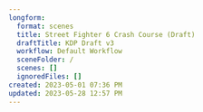 ```yaml
---
longform:
  format: scenes
  title: Street Fighter 6 Crash Course (Draft)
  draftTitle: KDP Draft v3
  workflow: Default Workflow
  sceneFolder: /
  scenes: []
  ignoredFiles: []
created: 2023-05-01 07:36 PM
updated: 2023-05-28 12:57 PM
---
```


